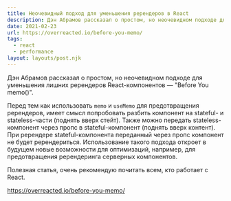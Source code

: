 ```yaml
---
title: Неочевидный подход для уменьшения ререндеров в React
description: Дэн Абрамов рассказал о простом, но неочевидном подходе для уменьшения лишних ререндеров React-компонентов
date: 2021-02-23
url: https://overreacted.io/before-you-memo/
tags:
  - react
  - performance
layout: layouts/post.njk
---
```

Дэн Абрамов рассказал о простом, но неочевидном подходе для уменьшения лишних ререндеров React-компонентов — "Before You memo()".

Перед тем как использовать `memo` и `useMemo` для предотвращения ререндеров, имеет смысл попробовать разбить компонент на stateful- и stateless-части (поднять вверх стейт). Также можно передать stateless-компонент через пропс в stateful-компонент (поднять вверх контент). При ререндере stateful-компонента переданный через пропс компонент не будет ререндериться. Использование такого подхода откроет в будущем новые возможности для оптимизаций, например, для предотвращения ререндеринга серверных компонентов.

Полезная статья, очень рекомендую почитать всем, кто работает с React.

https://overreacted.io/before-you-memo/
